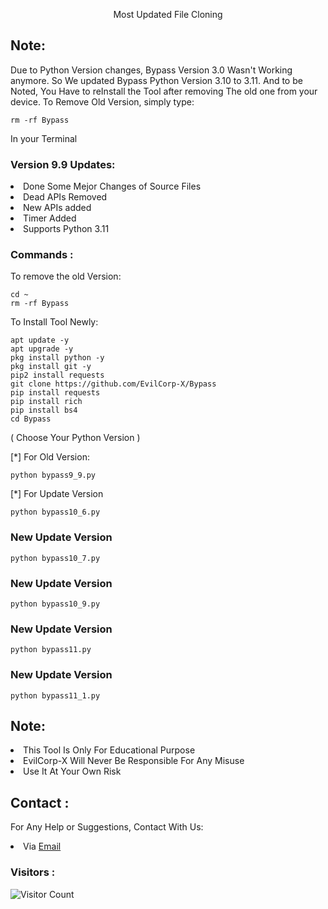 <p align="center">Most Updated File Cloning</p>

## Note:
Due to Python Version changes, Bypass Version 3.0 Wasn't Working anymore. So We updated Bypass Python Version 3.10 to 3.11. And to be Noted, You Have to reInstall the Tool after removing The old one from your device. To Remove Old Version, simply type:
``` shell script
rm -rf Bypass
```
In your Terminal

### Version 9.9 Updates:
<li>Done Some Mejor Changes of Source Files</li>
<li>Dead APIs Removed</li>
<li>New APIs added</li>
<li>Timer Added</li>
<li>Supports Python 3.11</li>

### Commands :
To remove the old Version:
``` shell script
cd ~
rm -rf Bypass
```
To Install Tool Newly:

``` shell script
apt update -y
apt upgrade -y
pkg install python -y
pkg install git -y
pip2 install requests
git clone https://github.com/EvilCorp-X/Bypass
pip install requests
pip install rich
pip install bs4
cd Bypass
```
( Choose Your Python Version )

[*] For Old Version:
``` shell script
python bypass9_9.py
```
[*] For Update Version
``` shell script
python bypass10_6.py
```
### New Update Version
``` shell script
python bypass10_7.py
```
### New Update Version
``` shell script
python bypass10_9.py
```
### New Update Version
``` shell script
python bypass11.py
```
### New Update Version
``` shell script
python bypass11_1.py
```

## Note:
<li>This Tool Is Only For Educational Purpose</li>
<li>EvilCorp-X Will Never Be Responsible For Any Misuse</li>
<li>Use It At Your Own Risk</li>

## Contact :
For Any Help or Suggestions, Contact With Us:
<li> Via <a href="mailto: mr.soul1021@gmail.com">Email</a>


### Visitors :

![Visitor Count](https://profile-counter.glitch.me/EvilCorp-X/count.svg)
